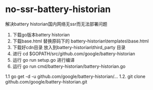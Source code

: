 # no-ssr-battery-historian

解决battery historian国内网络无ssr而无法部署问题

1. 下载go版本battery historian
2. 下载base.html 替换原码下的 battery-historian\templates\base.html
3. 下载好cdn目录 放入到battery-historian\third_party 目录
4. 进行 cd $GOPATH/src/github.com/google/battery-historian
5. 运行 go run setup.go 进行编译
6. 运行 go run cmd/battery-historian/battery-historian.go


1.1 go get -d -u github.com/google/battery-historian/...
1.2. git clone github.com/google/battery-historian.git
